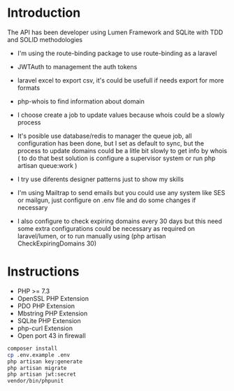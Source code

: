 # Introduction

The API has been developer using Lumen Framework and SQLite with TDD and SOLID methodologies


- I'm using the route-binding package to use route-binding as a laravel
- JWTAuth to management the auth tokens
- laravel excel to export csv, it's could be usefull if needs export for more formats
- php-whois to find information about domain


- I choose create a job to update values because whois could be a slowly process
- It's posible use database/redis to manager the queue job, all configuration has been done, but I set as default to sync, but the process to update domains could be a litle bit slowly to get info by whois ( to do that best solution is configure a supervisor system or run php artisan queue:work )
- I try use diferents designer patterns just to show my skills
- I'm using Mailtrap to send emails but you could use any system like SES or mailgun, just configure on .env file and do some changes if necessary
- I also configure to check expiring domains every 30 days but this need some extra configurations could be necessary as required on laravel/lumen, or to run manually using (php artisan CheckExpiringDomains 30)


# Instructions

- PHP >= 7.3
- OpenSSL PHP Extension
- PDO PHP Extension
- Mbstring PHP Extension
- SQLite PHP Extension
- php-curl Extension
- Open port 43 in firewall

```bash
composer install
cp .env.example .env
php artisan key:generate
php artisan migrate
php artisan jwt:secret
vendor/bin/phpunit
```
